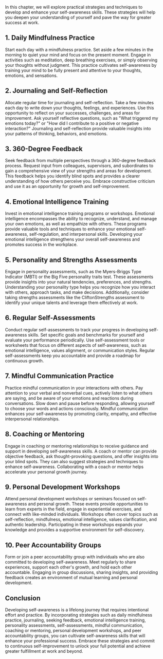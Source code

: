 
In this chapter, we will explore practical strategies and techniques to develop and enhance your self-awareness skills. These strategies will help you deepen your understanding of yourself and pave the way for greater success at work.

**1. Daily Mindfulness Practice**
---------------------------------

Start each day with a mindfulness practice. Set aside a few minutes in the morning to quiet your mind and focus on the present moment. Engage in activities such as meditation, deep breathing exercises, or simply observing your thoughts without judgment. This practice cultivates self-awareness by training your mind to be fully present and attentive to your thoughts, emotions, and sensations.

**2. Journaling and Self-Reflection**
-------------------------------------

Allocate regular time for journaling and self-reflection. Take a few minutes each day to write down your thoughts, feelings, and experiences. Use this opportunity to reflect on your successes, challenges, and areas for improvement. Ask yourself reflective questions, such as "What triggered my emotions today?" or "How did I contribute to a positive or negative interaction?" Journaling and self-reflection provide valuable insights into your patterns of thinking, behaviors, and emotions.

**3. 360-Degree Feedback**
--------------------------

Seek feedback from multiple perspectives through a 360-degree feedback process. Request input from colleagues, supervisors, and subordinates to gain a comprehensive view of your strengths and areas for development. This feedback helps you identify blind spots and provides a clearer understanding of how others perceive you. Embrace constructive criticism and use it as an opportunity for growth and self-improvement.

**4. Emotional Intelligence Training**
--------------------------------------

Invest in emotional intelligence training programs or workshops. Emotional intelligence encompasses the ability to recognize, understand, and manage your own emotions, as well as empathize with others. These programs provide valuable tools and techniques to enhance your emotional self-awareness, self-regulation, and interpersonal skills. Developing your emotional intelligence strengthens your overall self-awareness and promotes success in the workplace.

**5. Personality and Strengths Assessments**
--------------------------------------------

Engage in personality assessments, such as the Myers-Briggs Type Indicator (MBTI) or the Big Five personality traits test. These assessments provide insights into your natural tendencies, preferences, and strengths. Understanding your personality type helps you recognize how you interact with others, approach tasks, and make decisions. Additionally, consider taking strengths assessments like the CliftonStrengths assessment to identify your unique talents and leverage them effectively at work.

**6. Regular Self-Assessments**
-------------------------------

Conduct regular self-assessments to track your progress in developing self-awareness skills. Set specific goals and benchmarks for yourself and evaluate your performance periodically. Use self-assessment tools or worksheets that focus on different aspects of self-awareness, such as emotional intelligence, values alignment, or communication styles. Regular self-assessments keep you accountable and provide a roadmap for continuous growth.

**7. Mindful Communication Practice**
-------------------------------------

Practice mindful communication in your interactions with others. Pay attention to your verbal and nonverbal cues, actively listen to what others are saying, and be aware of your emotions and reactions during conversations. Slow down and pause before responding, allowing yourself to choose your words and actions consciously. Mindful communication enhances your self-awareness by promoting clarity, empathy, and effective interpersonal relationships.

**8. Coaching or Mentoring**
----------------------------

Engage in coaching or mentoring relationships to receive guidance and support in developing self-awareness skills. A coach or mentor can provide objective feedback, ask thought-provoking questions, and offer insights into your blind spots. They can also suggest strategies and techniques to enhance self-awareness. Collaborating with a coach or mentor helps accelerate your personal growth journey.

**9. Personal Development Workshops**
-------------------------------------

Attend personal development workshops or seminars focused on self-awareness and personal growth. These events provide opportunities to learn from experts in the field, engage in experiential exercises, and connect with like-minded individuals. Workshops often cover topics such as self-reflection, mindfulness, emotional intelligence, values clarification, and authentic leadership. Participating in these workshops expands your knowledge and provides a supportive environment for self-discovery.

**10. Peer Accountability Groups**
----------------------------------

Form or join a peer accountability group with individuals who are also committed to developing self-awareness. Meet regularly to share experiences, support each other's growth, and hold each other accountable. Engaging in group discussions, sharing insights, and providing feedback creates an environment of mutual learning and personal development.

Conclusion
----------

Developing self-awareness is a lifelong journey that requires intentional effort and practice. By incorporating strategies such as daily mindfulness practice, journaling, seeking feedback, emotional intelligence training, personality assessments, self-assessments, mindful communication, coaching or mentoring, personal development workshops, and peer accountability groups, you can cultivate self-awareness skills that will enhance your professional success. Embrace these strategies and commit to continuous self-improvement to unlock your full potential and achieve greater fulfillment at work and beyond.
